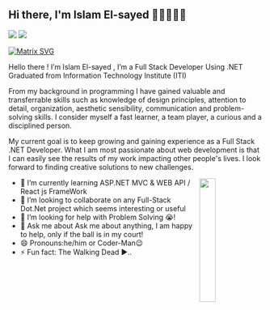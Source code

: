 ## Hi there, I'm Islam El-sayed 👋🏼👨🏻‍💻

<a href="islamshawqi525@gmail.com"><img src="https://img.shields.io/badge/gmail-%230177B5?style=flat&logo=gmail&logoColor=white"/></a>
<a href="https://www.linkedin.com/in/islam-el-sayed-ab9252191/"><img src="https://img.shields.io/badge/linkedin-%230177B5?style=flat&logo=linkedin&logoColor=white"/></a>


[![Matrix SVG](https://raw.githubusercontent.com/rodrigograca31/rodrigograca31/master/matrix.svg)](https://www.youtube.com/watch?v=SDkAGkd4NLc)


Hello there ! I’m Islam El-sayed , I’m a Full Stack Developer Using .NET Graduated from Information Technology Institute (ITI)

From my background in programming I have gained valuable and transferrable skills such as knowledge of design principles, attention to detail, organization, aesthetic sensibility, communication and problem-solving skills. I consider myself a fast learner, a team player, a curious and a disciplined person.

My current goal is to keep growing and gaining experience as a Full Stack .NET Developer. What I am most passionate about web development is that I can easily see the results of my work impacting other people's lives. I look forward to finding creative solutions to new challenges.

  <img src="https://github.com/mohamedabusrea/mohamedabusrea/blob/master/profile-img.png" align="right" width="25%"/>


- 🌱 I’m currently learning ASP.NET MVC & WEB API / React js FrameWork 
- 👯 I’m looking to collaborate on any Full-Stack Dot.Net project which seems interesting or useful
- 🤔 I’m looking for help with Problem Solving 😭!
- 💬 Ask me about Ask me about anything, I am happy to help, only if the ball is in my court!
- 😄 Pronouns:he/him or Coder-Man😉
- ⚡ Fun fact: The Walking Dead ▶️..




